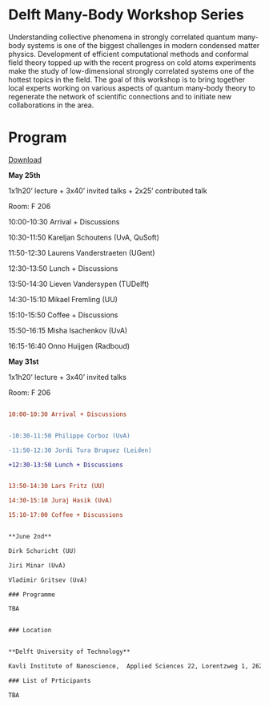 Delft Many-Body Workshop Series
===============================


Understanding collective phenomena in strongly correlated quantum many-body systems is one of the biggest challenges in modern condensed matter physics. Development of efficient computational methods and conformal field theory topped up with the recent progress on cold atoms experiments make the study of low-dimensional strongly correlated systems one of the hottest topics in the field. The goal of this workshop is to bring together local experts working on various aspects of quantum many-body theory to regenerate the network of scientific connections and to initiate new collaborations in the area.



Program
=======

[Download](https://nchepiga.github.io/homepage/assets/program_workshops.pdf)

**May 25th**

1x1h20’ lecture + 3x40’ invited talks + 2x25’ contributed talk

Room: F 206

10:00-10:30 Arrival + Discussions

10:30-11:50 Kareljan Schoutens (UvA, QuSoft)

11:50-12:30 Laurens Vanderstraeten (UGent)

12:30-13:50 Lunch + Discussions

13:50-14:30 Lieven Vandersypen (TUDelft)

14:30-15:10 Mikael Fremling (UU)

15:10-15:50 Coffee + Discussions

15:50-16:15 Misha Isachenkov (UvA)

16:15-16:40 Onno Huijgen (Radboud)




**May 31st**

1x1h20’ lecture + 3x40’ invited talks

Room: F 206

```diff

10:00-10:30 Arrival + Discussions


-10:30-11:50 Philippe Corboz (UvA)

-11:50-12:30 Jordi Tura Bruguez (Leiden)

+12:30-13:50 Lunch + Discussions


13:50-14:30 Lars Fritz (UU)

14:30-15:10 Juraj Hasik (UvA)

15:10-17:00 Coffee + Discussions


**June 2nd**

Dirk Schuricht (UU)

Jiri Minar (UvA)

Vladimir Gritsev (UvA)

### Programme 

TBA


### Location


**Delft University of Technology**

Kavli Institute of Nanoscience,  Applied Sciences 22, Lorentzweg 1, 2628 CJ Delft,  The Netherlands

### List of Prticipants

TBA

